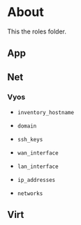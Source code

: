 # About

This the roles folder.

## App

## Net

### Vyos

- `inventory_hostname`

- `domain`

- `ssh_keys`

- `wan_interface`

- `lan_interface`

- `ip_addresses`

- `networks`

## Virt
